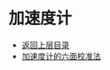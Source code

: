 # 加速度计

* [返回上层目录](../sensors.md)
* [加速度计的六面校准法](accelerometer-six-sided-calibration-method/accelerometer-six-sided-calibration-method.md)

